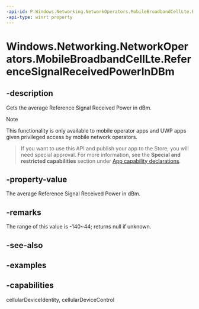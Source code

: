 ```yaml
---
-api-id: P:Windows.Networking.NetworkOperators.MobileBroadbandCellLte.ReferenceSignalReceivedPowerInDBm
-api-type: winrt property
---
```


<!-- Property syntax.
public IReference<double> ReferenceSignalReceivedPowerInDBm { get; }
-->

# Windows.Networking.NetworkOperators.MobileBroadbandCellLte.ReferenceSignalReceivedPowerInDBm

## -description
Gets the average Reference Signal Received Power in dBm.

> [!NOTE]
> This functionality is only available to mobile operator apps and UWP apps given privileged access by mobile network operators.

> If you want to use this API and publish your app to the Store, you will need special approval. For more information, see the **Special and restricted capabilities** section under [App capability declarations](https://docs.microsoft.com/windows/uwp/packaging/app-capability-declarations). 

## -property-value
The average Reference Signal Received Power in dBm.

## -remarks
The range of this value is -140~44; returns null if unknown.

## -see-also

## -examples


## -capabilities
cellularDeviceIdentity, cellularDeviceControl
